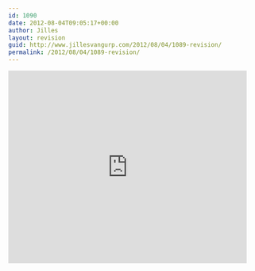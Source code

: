 ```yaml
---
id: 1090
date: 2012-08-04T09:05:17+00:00
author: Jilles
layout: revision
guid: http://www.jillesvangurp.com/2012/08/04/1089-revision/
permalink: /2012/08/04/1089-revision/
---
```

<iframe src="https://docs.google.com/presentation/embed?id=1GJX0cwz7Hx_BXuWdi_XlVZgHcgmrY0-ESd7aso9Dg9E&start=false&loop=false&delayms=5000" frameborder="0" width="480" height="389" allowfullscreen="true" mozallowfullscreen="true" webkitallowfullscreen="true"></iframe>